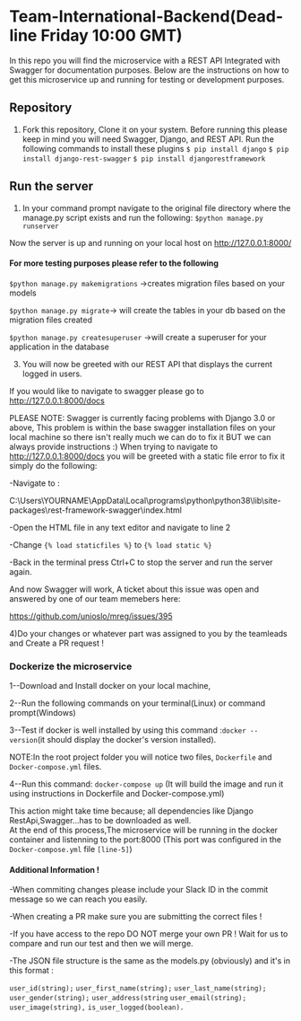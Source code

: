 # Team-International-Backend(Dead-line Friday 10:00 GMT)


In this repo you will find the microservice with a REST API Integrated with Swagger for documentation purposes.
Below are the instructions on how to get this microservice up and running for testing or development purposes.


## Repository
1) Fork this repository, Clone it on your system.
Before running this please keep in mind you will need Swagger, Django, and REST API.
Run the following commands to install these plugins
`$ pip install django`
`$ pip install django-rest-swagger`
`$ pip install djangorestframework`

## Run the server
1) In your command prompt navigate to the original file directory where the manage.py script exists and run the following:
`$python manage.py runserver`

Now the server is up and running on your local host on http://127.0.0.1:8000/

#### For more testing purposes please refer to the following 

`$python manage.py makemigrations` ->creates migration files based on your models

`$python manage.py migrate`-> will create the tables in your db based on the migration files created

`$python manage.py createsuperuser` ->will create a superuser for your application in the database

3) You will now be greeted with our REST API that displays the current logged in users.

If you would like to navigate to swagger please go to http://127.0.0.1:8000/docs 


PLEASE NOTE: Swagger is currently facing problems with Django 3.0 or above, This problem is within the base swagger installation files on your local machine so there isn't really much we can do to fix it BUT we can always provide instructions :)
When trying to navigate to http://127.0.0.1:8000/docs you will be greeted with a static file error to fix it simply do the following: 

-Navigate to :

C:\Users\YOURNAME\AppData\Local\programs\python\python38\lib\site-packages\rest-framework-swagger\index.html

-Open the HTML file in any text editor and navigate to line 2 

-Change `{% load staticfiles %}` to `{% load static %}`

-Back in the terminal press Ctrl+C to stop the server and run the server again. 

And now Swagger will work, A ticket about this issue was open and answered by one of our team memebers here:

https://github.com/unioslo/mreg/issues/395


4)Do your changes or whatever part was assigned to you by the teamleads and Create a PR request !  


###  Dockerize the microservice 


1--Download and Install docker on your local machine,

2--Run the following  commands on your terminal(Linux) or command prompt(Windows)

3--Test if docker is well installed by using this command :`docker --version`(it should display the docker's version installed).
   
   NOTE:In the root project folder you will notice two files, `Dockerfile` and `Docker-compose.yml` files.
   
4--Run this command: `docker-compose up` (It will build the image and run it using instructions in Dockerfile and 
   Docker-compose.yml)  
   
   This action might take time because; all dependencies like Django RestApi,Swagger...has to be downloaded as well.    
   At the end of this process,The microservice will be running in the docker container and listenning to the port:8000
   (This port was configured in the  `Docker-compose.yml` file `[line-5]`)
   

####  Additional Information !

-When commiting changes please include your Slack ID in the commit message so we can reach you easily.

-When creating a PR make sure you are submitting the correct files !

-If you have access to the repo DO NOT merge your own PR ! Wait for us to compare and run our test and then we will merge. 

-The JSON file structure is the same as the models.py (obviously) and it's in this format :

`user_id(string);`
`user_first_name(string);`
`user_last_name(string);`
`user_gender(string);`
`user_address(string`
`user_email(string);`
`user_image(string),`
`is_user_logged(boolean).`


